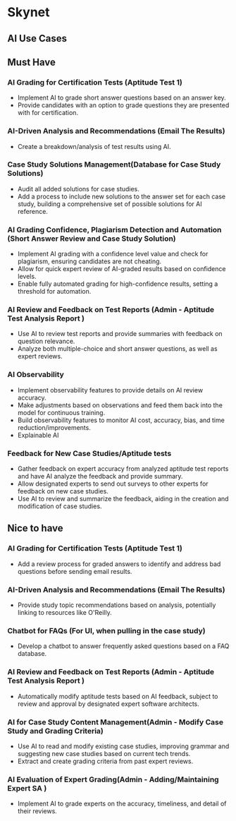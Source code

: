 # Skynet

## AI Use Cases

## Must Have

### AI Grading for Certification Tests (Aptitude Test 1)

- Implement AI to grade short answer questions based on an answer key.
- Provide candidates with an option to grade questions they are presented with for certification.


### AI-Driven Analysis and Recommendations (Email The Results)

- Create a breakdown/analysis of test results using AI.


### Case Study Solutions Management(Database for Case Study Solutions)

- Audit all added solutions for case studies.
- Add a process to include new solutions to the answer set for each case study, building a comprehensive set of possible solutions for AI reference.

### AI Grading Confidence, Plagiarism Detection and Automation (Short Answer Review and Case Study Solution)

- Implement AI grading with a confidence level value and check for plagiarism, ensuring candidates are not cheating.
- Allow for quick expert review of AI-graded results based on confidence levels.
- Enable fully automated grading for high-confidence results, setting a threshold for automation.

### AI Review and Feedback on Test Reports (Admin - Aptitude Test Analysis Report )

- Use AI to review test reports and provide summaries with feedback on question relevance.
- Analyze both multiple-choice and short answer questions, as well as expert reviews.

### AI Observability

- Implement observability features to provide details on AI review accuracy.
- Make adjustments based on observations and feed them back into the model for continuous training.
- Build observability features to monitor AI cost, accuracy, bias, and time reduction/improvements.
- Explainable AI

### Feedback for New Case Studies/Aptitude tests

- Gather feedback on expert accuracy from analyzed aptitude test reports and have AI analyze the feedback and provide summary.
- Allow designated experts to send out surveys to other experts for feedback on new case studies.
- Use AI to review and summarize the feedback, aiding in the creation and modification of case studies.


## Nice to have  

### AI Grading for Certification Tests (Aptitude Test 1)

- Add a review process for graded answers to identify and address bad questions before sending email results.

### AI-Driven Analysis and Recommendations (Email The Results)

- Provide study topic recommendations based on analysis, potentially linking to resources like O'Reilly.

### Chatbot for FAQs (For UI, when pulling in the case study)

- Develop a chatbot to answer frequently asked questions based on a FAQ database.


### AI Review and Feedback on Test Reports (Admin - Aptitude Test Analysis Report )

- Automatically modify aptitude tests based on AI feedback, subject to review and approval by designated expert software architects.

### AI for Case Study Content Management(Admin - Modify Case Study and Grading Criteria)

- Use AI to read and modify existing case studies, improving grammar and suggesting new case studies based on current tech trends.
- Extract and create grading criteria from past expert reviews.

### AI Evaluation of Expert Grading(Admin - Adding/Maintaining Expert SA )

- Implement AI to grade experts on the accuracy, timeliness, and detail of their reviews.

